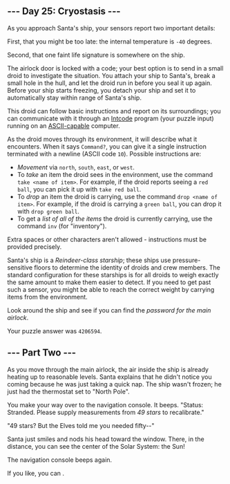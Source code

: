 --- Day 25: Cryostasis ---
--------------------------

As you approach Santa's ship, your sensors report two important details:

First, that you might be too late: the internal temperature is `-40`
degrees.

Second, that one faint life signature is somewhere on the ship.

The airlock door is locked with a code; your best option is to send in a
small droid to investigate the situation. You attach your ship to
Santa's, break a small hole in the hull, and let the droid run in before
you seal it up again. Before your ship starts freezing, you detach your
ship and set it to automatically stay within range of Santa's ship.

This droid can follow basic instructions and report on its surroundings;
you can communicate with it through an [Intcode] program (your puzzle
input) running on an [ASCII-capable] computer.

As the droid moves through its environment, it will describe what it
encounters. When it says `Command?`, you can give it a single
instruction terminated with a newline (ASCII code `10`). Possible
instructions are:

-   *Movement* via `north`, `south`, `east`, or `west`.
-   To *take* an item the droid sees in the environment, use the command
    `take <name of item>`. For example, if the droid reports seeing a
    `red ball`, you can pick it up with `take red ball`.
-   To *drop* an item the droid is carrying, use the command
    `drop <name of item>`. For example, if the droid is carrying a
    `green ball`, you can drop it with `drop green ball`.
-   To get a *list of all of the items* the droid is currently carrying,
    use the command `inv` (for "inventory").

Extra spaces or other characters aren't allowed - instructions must be
provided precisely.

Santa's ship is a *Reindeer-class starship*; these ships use
pressure-sensitive floors to determine the identity of droids and crew
members. The standard configuration for these starships is for all
droids to weigh exactly the same amount to make them easier to detect.
If you need to get past such a sensor, you might be able to reach the
correct weight by carrying items from the environment.

Look around the ship and see if you can find the *password for the main
airlock*.

Your puzzle answer was `4206594`.

--- Part Two ---
----------------

As you move through the main airlock, the air inside the ship is already
heating up to reasonable levels. Santa explains that he didn't notice
you coming because he was just taking a quick nap. The ship wasn't
frozen; he just had the thermostat set to "North Pole".

You make your way over to the navigation console. It beeps. "Status:
Stranded. Please supply measurements from *49 stars* to recalibrate."

"49 stars? But the Elves told me you needed fifty--"

Santa just smiles and nods his head toward the window. There, in the
distance, you can see the center of the Solar System: the Sun!

The navigation console beeps again.

If you like, you can .

  [Intcode]: 9
  [ASCII-capable]: 17
